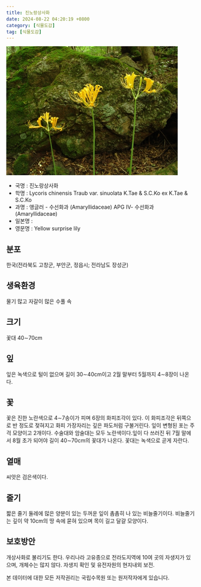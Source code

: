 ```yaml
---
title: 진노랑상사화
date: 2024-08-22 04:20:19 +0800
category: [식물도감]
tag: [식물도감]
---
```




![진노랑상사화](/assets/img/fileUpload/plants/basic/Amaryllidaceae/Lycoris/6158/6158_1_th2.jpg)
- 국명 : 진노랑상사화
- 학명 : Lycoris chinensis Traub var. sinuolata K.Tae & S.C.Ko ex K.Tae & S.C.Ko
- 과명 : 앵글러 - 수선화과 (Amaryllidaceae) APG Ⅳ- 수선화과 (Amaryllidaceae)
- 일본명 : 
- 영문명 : Yellow surprise lily


## 분포
한국(전라북도 고창군, 부안군, 정읍시; 전라남도 장성군) 
## 생육환경
물기 많고 자갈이 많은 수풀 속
## 크기
꽃대 40∼70cm
## 잎
잎은 녹색으로 털이 없으며 길이 30∼40cm이고 2월 말부터 5월까지 4∼8장이 나온다. 
## 꽃
꽃은 진한 노란색으로 4∼7송이가 피며 6장의 화피조각이 있다. 이 화피조각은 뒤쪽으로 반 정도로 젖혀지고 화피 가장자리는 깊은 파도처럼 구불거린다. 잎이 변형된 포는 주걱 모양이고 2개이다. 수술대와 암술대는 모두 노란색이다.잎이 다 쓰러진 뒤 7월 말에서 8월 초가 되어야 길이 40∼70cm의 꽃대가 나온다. 꽃대는 녹색으로 곧게 자란다. 
## 열매
씨앗은 검은색이다.  
## 줄기
짧은 줄기 둘레에 많은 양분이 있는 두꺼운 잎이 촘촘히 나 있는 비늘줄기이다. 비늘줄기는 깊이 약 10cm의 땅 속에 묻혀 있으며 목이 길고 달걀 모양이다. 
## 보호방안
개상사화로 불리기도 한다. 우리나라 고유종으로 전라도지역에 10여 곳의 자생지가 있으며, 개체수는 많지 않다. 자생지 확인 및 유전자원의 현지내외 보전.






본 데이터에 대한 모든 저작권리는 국립수목원 또는 원저작자에게 있습니다.
